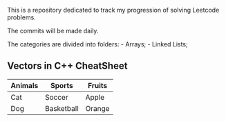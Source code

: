 This is a repository dedicated to track my progression of solving Leetcode problems. 

The commits will be made daily. 

The categories are divided into folders:
    - Arrays;
    - Linked Lists;

## Vectors in C++ CheatSheet


| __Animals__ | __Sports__ | __Fruits__ |
|-------------|------------|------------|
| Cat         | Soccer     | Apple      |
| Dog         | Basketball | Orange     |